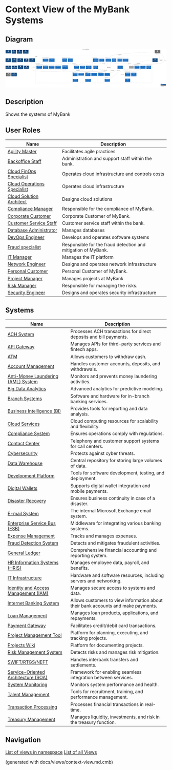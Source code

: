 # Context View of the MyBank Systems

## Diagram
![Context View of the MyBank Systems](../mybank/context-view.png)

## Description
Shows the systems of MyBank
## User Roles
| Name | Description |
|---|---|
| [Agility Master](../mybank/project-management/agility-master.md) | Facilitates agile practices |
| [Backoffice Staff](../mybank/core-banking/backoffice-staff.md) | Administration and support staff within the bank. |
| [Cloud FinOps Specialist](../mybank/it-management/cloud-finops-specialist.md) | Operates cloud infrastructure and controls costs |
| [Cloud Operations Specialist](../mybank/it-management/cloud-operations-specialist.md) | Operates cloud infrastructure |
| [Cloud Solution Architect](../mybank/it-management/cloud-solution-architect.md) | Designs cloud solutions |
| [Compliance Manager](../mybank/compliance/compliance-manager.md) | Responsible for the compliance of MyBank. |
| [Corporate Customer](../mybank/corporate-customer.md) | Corporate Customer of MyBank. |
| [Customer Service Staff](../mybank/customer-channels/customer-service-staff.md) | Customer service staff within the bank. |
| [Database Administrator](../mybank/it-management/database-administrator.md) | Manages databases |
| [DevOps Engineer](../mybank/project-management/devops-engineer.md) | Develops and operates software systems |
| [Fraud specialist](../mybank/compliance/fraud-specialist.md) | Responsible for the fraud detection and mitigation of MyBank. |
| [IT Manager](../mybank/it-management/it-manager.md) | Manages the IT platform |
| [Network Engineer](../mybank/it-management/network-engineer.md) | Designs and operates network infrastructure |
| [Personal Customer](../mybank/personal-customer.md) | Personal Customer of MyBank. |
| [Project Manager](../mybank/project-management/project-manager.md) | Manages projects at MyBank |
| [Risk Manager](../mybank/compliance/risk-manager.md) | Responsible for managing the risks. |
| [Security Engineer](../mybank/it-management/security-engineer.md) | Designs and operates security infrastructure |
## Systems
| Name | Description |
|---|---|
| [ACH System](../mybank/payment/ach-system.md) | Processes ACH transactions for direct deposits and bill payments. |
| [API Gateway](../mybank/integration-middleware/api-gateway.md) | Manages APIs for third-party services and fintech apps. |
| [ATM](../mybank/customer-channels/atm.md) | Allows customers to withdraw cash. |
| [Account Management](../mybank/core-banking/account-management-system.md) | Handles customer accounts, deposits, and withdrawals. |
| [Anti-Money Laundering (AML) System](../mybank/compliance/aml-system.md) | Monitors and prevents money laundering activities. |
| [Big Data Analytics](../mybank/data-management/big-data-analytics-system.md) | Advanced analytics for predictive modeling. |
| [Branch Systems](../mybank/customer-channels/branch-systems.md) | Software and hardware for in-branch banking services. |
| [Business Intelligence (BI)](../mybank/data-management/business-intelligence-system.md) | Provides tools for reporting and data analysis. |
| [Cloud Services](../mybank/infrastructure-management/cloud-services-system.md) | Cloud computing resources for scalability and flexibility. |
| [Compliance System](../mybank/compliance/compliance-system.md) | Ensures operations comply with regulations. |
| [Contact Center](../mybank/customer-channels/contact-center-system.md) | Telephony and customer support systems for call centers. |
| [Cybersecurity](../mybank/security/cybersecurity-system.md) | Protects against cyber threats. |
| [Data Warehouse](../mybank/data-management/data-warehouse-system.md) | Central repository for storing large volumes of data. |
| [Development Platform](../mybank/project-management/gitlab.md) | Tools for software development, testing, and deployment. |
| [Digital Wallets](../mybank/digital-banking/digital-wallets-system.md) | Supports digital wallet integration and mobile payments. |
| [Disaster Recovery](../mybank/security/disaster-recovery-system.md) | Ensures business continuity in case of a disaster. |
| [E-mail System](../mybank/email-system.md) | The internal Microsoft Exchange email system. |
| [Enterprise Service Bus (ESB)](../mybank/integration-middleware/esb.md) | Middleware for integrating various banking systems. |
| [Expense Management](../mybank/financial-management/expense-management-system.md) | Tracks and manages expenses. |
| [Fraud Detection System](../mybank/compliance/fraud-detection-system.md) | Detects and mitigates fraudulent activities. |
| [General Ledger](../mybank/financial-management/general-ledger-system.md) | Comprehensive financial accounting and reporting system. |
| [HR Information Systems (HRIS)](../mybank/human-resources/hris.md) | Manages employee data, payroll, and benefits. |
| [IT Infrastructure](../mybank/infrastructure-management/it-infrastructure-system.md) | Hardware and software resources, including servers and networking. |
| [Identity and Access Management (IAM)](../mybank/security/identity-access-management-system.md) | Manages secure access to systems and data. |
| [Internet Banking System](../mybank/digital-banking/internet-banking-system/internet-banking-system.md) | Allows customers to view information about their bank accounts and make payments. |
| [Loan Management](../mybank/core-banking/loan-management-system.md) | Manages loan products, applications, and repayments. |
| [Payment Gateway](../mybank/payment/payment-gateway-system.md) | Facilitates credit/debit card transactions. |
| [Project Management Tool](../mybank/project-management/jira.md) | Platform for planning, executing, and tracking projects. |
| [Projects Wiki](../mybank/project-management/confluence.md) | Platform for documenting projects. |
| [Risk Management System](../mybank/compliance/risk-management-system.md) | Detects risks and manages risk mitigation. |
| [SWIFT/RTGS/NEFT](../mybank/payment/swift-rtgs-neft-system.md) | Handles interbank transfers and settlements. |
| [Service-Oriented Architecture (SOA)](../mybank/integration-middleware/soa.md) | Framework for enabling seamless integration between services. |
| [System Monitoring](../mybank/infrastructure-management/system-monitoring-system.md) | Monitors system performance and health. |
| [Talent Management](../mybank/human-resources/talent-management-system.md) | Tools for recruitment, training, and performance management. |
| [Transaction Processing](../mybank/core-banking/transaction-processing-system.md) | Processes financial transactions in real-time. |
| [Treasury Management](../mybank/financial-management/treasury-management-system.md) | Manages liquidity, investments, and risk in the treasury function. |


## Navigation
[List of views in namespace](./views-in-namespace.md)
[List of all Views](../views.md)

(generated with docs/views/context-view.md.cmb)
